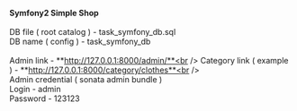 **Symfony2 Simple Shop** <br />
<br />
DB file ( root catalog )    - task_symfony_db.sql <br />
DB name ( config )          - task_symfony_db <br />
<br />
Admin link                - **http://127.0.0.1:8000/admin/**<br />
Category link ( example ) - **http://127.0.0.1:8000/category/clothes**<br />
<br />
Admin credential ( sonata admin bundle )<br />
Login       - admin<br />
Password    - 123123<br />
